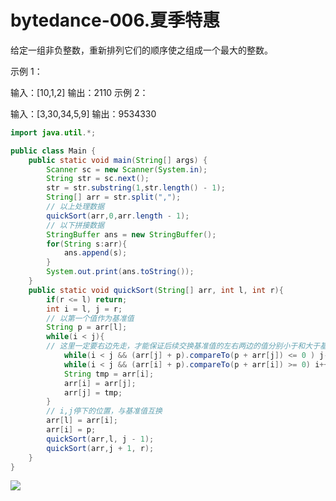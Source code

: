# bytedance-006.夏季特惠

给定一组非负整数，重新排列它们的顺序使之组成一个最大的整数。

示例 1：


输入：[10,1,2]
输出：2110
示例 2：


输入：[3,30,34,5,9]
输出：9534330

```java
import java.util.*;

public class Main {
    public static void main(String[] args) {
        Scanner sc = new Scanner(System.in);
        String str = sc.next();
        str = str.substring(1,str.length() - 1);
        String[] arr = str.split(",");
        // 以上处理数据
        quickSort(arr,0,arr.length - 1);
        // 以下拼接数据
        StringBuffer ans = new StringBuffer();
        for(String s:arr){
            ans.append(s);
        }
        System.out.print(ans.toString());
    }
    public static void quickSort(String[] arr, int l, int r){
        if(r <= l) return;
        int i = l, j = r;
        // 以第一个值作为基准值
        String p = arr[l];
        while(i < j){
        // 这里一定要右边先走，才能保证后续交换基准值的左右两边的值分别小于和大于基准值
            while(i < j && (arr[j] + p).compareTo(p + arr[j]) <= 0 ) j--;
            while(i < j && (arr[i] + p).compareTo(p + arr[i]) >= 0) i++;
            String tmp = arr[i];
            arr[i] = arr[j];
            arr[j] = tmp;
        }
        // i,j停下的位置，与基准值互换
        arr[l] = arr[i];
        arr[i] = p;
        quickSort(arr,l, j - 1);
        quickSort(arr,j + 1, r);
    }
}
```

![](https://pic2.zhimg.com/80/v2-eab38abd2d918c9a476c9aee650866fd_720w.jpg)